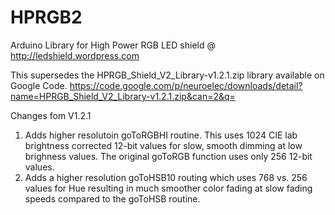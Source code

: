 HPRGB2
======

Arduino Library for High Power RGB LED shield @ http://ledshield.wordpress.com

This supersedes the HPRGB_Shield_V2_Library-v1.2.1.zip library available on Google Code.
https://code.google.com/p/neuroelec/downloads/detail?name=HPRGB_Shield_V2_Library-v1.2.1.zip&can=2&q=


Changes fom V1.2.1
1.  Adds higher resolutoin goToRGBHI routine. This uses 1024 CIE lab brightness corrected 12-bit values
    for slow, smooth dimming at low brighness values. The original goToRGB function uses only 256 12-bit values.
2.  Adds a higher resolution goToHSB10 routing which uses 768 vs. 256 values for Hue resulting in much smoother
    color fading at slow fading speeds compared to the goToHSB routine.
